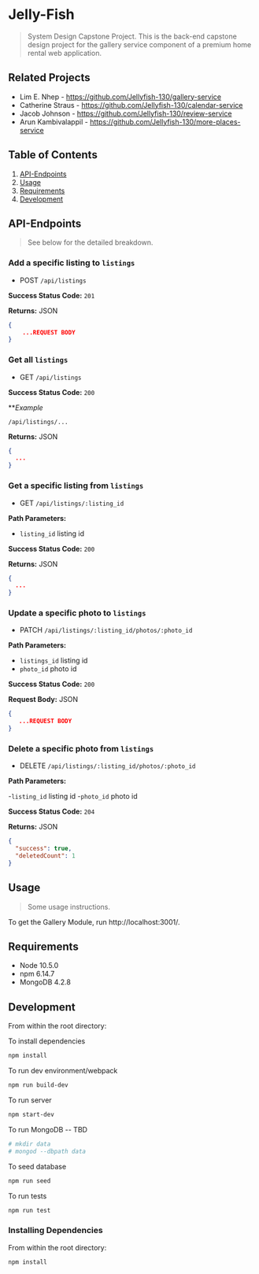 # Jelly-Fish

> System Design Capstone Project. This is the back-end capstone design project for the gallery service component of a premium home rental web application.

## Related Projects

- Lim E. Nhep - https://github.com/Jellyfish-130/gallery-service
- Catherine Straus - https://github.com/Jellyfish-130/calendar-service
- Jacob Johnson - https://github.com/Jellyfish-130/review-service
- Arun Kambivalappil - https://github.com/Jellyfish-130/more-places-service

## Table of Contents

1. [API-Endpoints](#API-Endpoints)
2. [Usage](#Usage)
3. [Requirements](#requirements)
4. [Development](#development)

## API-Endpoints

> See below for the detailed breakdown.

### Add a specific listing to `listings`

- POST `/api/listings`

**Success Status Code:** `201`

**Returns:** JSON

```json
{
    ...REQUEST BODY
}
```

### Get all `listings`

- GET `/api/listings`

**Success Status Code:** `200`

***Example*

`/api/listings/...`

**Returns:** JSON

```json
{
  ...
}
```

### Get a specific listing from `listings`

- GET `/api/listings/:listing_id`

**Path Parameters:**

- `listing_id` listing id

**Success Status Code:** `200`

**Returns:** JSON

```json
{
  ...
}
```

### Update a specific photo to `listings`

- PATCH `/api/listings/:listing_id/photos/:photo_id`

**Path Parameters:**

- `listings_id` listing id
- `photo_id` photo id

**Success Status Code:** `200`

**Request Body:** JSON

```json
{
   ...REQUEST BODY
}
```

### Delete a specific photo from `listings`

- DELETE `/api/listings/:listing_id/photos/:photo_id`

**Path Parameters:**

-`listing_id` listing id
-`photo_id` photo id

**Success Status Code:** `204`

**Returns:** JSON

```json
{
  "success": true,
  "deletedCount": 1
}
```
## Usage

> Some usage instructions.

To get the Gallery Module, run http://localhost:3001/.

## Requirements

- Node 10.5.0
- npm 6.14.7
- MongoDB 4.2.8

## Development

From within the root directory:

To install dependencies

```sh
npm install
```

To run dev environment/webpack

```sh
npm run build-dev
```

To run server

```sh
npm start-dev
```

To run MongoDB -- TBD

```sh
# mkdir data
# mongod --dbpath data
```

To seed database

```sh
npm run seed
```

To run tests

```sh
npm run test
```

### Installing Dependencies

From within the root directory:

```sh
npm install
```
